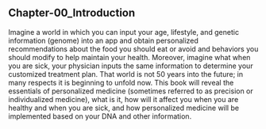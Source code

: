 ## Chapter-00_Introduction
Imagine a world in which you can input your age, lifestyle, and genetic information (genome) into an app and obtain personalized recommendations about the food you should eat or avoid and behaviors you should modify to help maintain your health. Moreover, imagine what when you  are sick, your physician inputs the same information to determine your customized treatment plan. That world is not 50 years into the future; in many respects it is beginning to unfold now. This book will reveal the essentials of personalized medicine (sometimes referred to as precision or individualized medicine), what is it, how will it affect you when you are healthy and when you are sick, and how personalized medicine will be implemented based on your DNA and other information.
